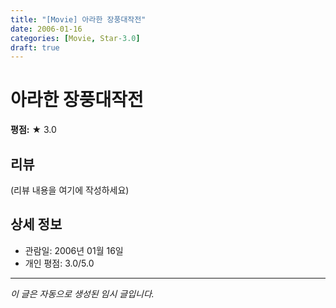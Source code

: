 ```yaml
---
title: "[Movie] 아라한 장풍대작전"
date: 2006-01-16
categories: [Movie, Star-3.0]
draft: true
---
```


# 아라한 장풍대작전

**평점:** ★ 3.0

## 리뷰

(리뷰 내용을 여기에 작성하세요)

## 상세 정보

- 관람일: 2006년 01월 16일
- 개인 평점: 3.0/5.0

---

*이 글은 자동으로 생성된 임시 글입니다.*
